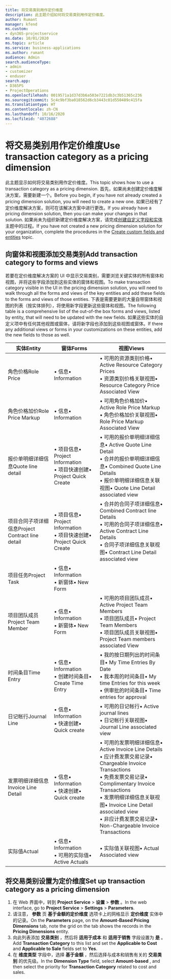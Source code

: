 ```yaml
---
title: 将交易类别用作定价维度
description: 此主题介绍如何将交易类别用作定价维度。
author: Rumant
manager: kfend
ms.custom:
- dyn365-projectservice
ms.date: 10/01/2020
ms.topic: article
ms.service: business-applications
ms.author: rumant
audience: Admin
search.audienceType:
- admin
- customizer
- enduser
search.app:
- D365PS
- ProjectOperations
ms.openlocfilehash: 0019571a1d37d3b6a503e7221db3c3b51365c236
ms.sourcegitcommit: 5c4c9bf3ba018562d6cb3443c01d550489c415fa
ms.translationtype: HT
ms.contentlocale: zh-CN
ms.lasthandoff: 10/16/2020
ms.locfileid: "4072688"
---
```

# <a name="use-transaction-category-as-a-pricing-dimension"></a><span data-ttu-id="ad595-103">将交易类别用作定价维度</span><span class="sxs-lookup"><span data-stu-id="ad595-103">Use transaction category as a pricing dimension</span></span>
<span data-ttu-id="ad595-104">此主题显示如何将交易类别用作定价维度。</span><span class="sxs-lookup"><span data-stu-id="ad595-104">This topic shows how to use a transaction category as a pricing dimension.</span></span> <span data-ttu-id="ad595-105">首先，如果尚未创建定价维度解决方案，需要新建一个。</span><span class="sxs-lookup"><span data-stu-id="ad595-105">Before you begin, if you have not already created a pricing dimension solution, you will need to create a new one.</span></span> <span data-ttu-id="ad595-106">如果已经有了定价维度解决方案，则可在该解决方案中进行更改。</span><span class="sxs-lookup"><span data-stu-id="ad595-106">If you already have a pricing dimension solution, then you can make your changes in that solution.</span></span> <span data-ttu-id="ad595-107">如果尚未为组织新建定价维度解决方案，请完成[创建自定义字段和实体](create-custom-fields-entities.md)主题中的过程。</span><span class="sxs-lookup"><span data-stu-id="ad595-107">If you have not created a new pricing dimension solution for your organization, complete the procedures in the [Create custom fields and entities](create-custom-fields-entities.md) topic.</span></span>

## <a name="add-transaction-category-to-forms-and-views"></a><span data-ttu-id="ad595-108">向窗体和视图添加交易类别</span><span class="sxs-lookup"><span data-stu-id="ad595-108">Add transaction category to forms and views</span></span>
<span data-ttu-id="ad595-109">若要在定价维度解决方案的 UI 中显示交易类别，需要浏览关键实体的所有窗体和视图，并将这些字段添加到这些实体的窗体和视图。</span><span class="sxs-lookup"><span data-stu-id="ad595-109">To make transaction category visible in the UI in the pricing dimension solution, you will need to walk through all the forms and views of the key entities and add these fields to the forms and views of those entities.</span></span>
<span data-ttu-id="ad595-110">下表是需要更新的大量自带窗体和视图的列表（按实体排列），将使用新字段更新这些窗体和视图。</span><span class="sxs-lookup"><span data-stu-id="ad595-110">The following table is a comprehensive list of the out-of-the box forms and views, listed by entity, that will need to be updated with the new fields.</span></span> <span data-ttu-id="ad595-111">如果这些实体的自定义项中有任何其他视图或窗体，请将新字段也添加到这些视图或窗体。</span><span class="sxs-lookup"><span data-stu-id="ad595-111">If there any additional views or forms in your customizations on these entities, add the new fields to those as well.</span></span>

|  <span data-ttu-id="ad595-112">实体</span><span class="sxs-lookup"><span data-stu-id="ad595-112">Entity</span></span>        | <span data-ttu-id="ad595-113">窗体</span><span class="sxs-lookup"><span data-stu-id="ad595-113">Forms</span></span>     |<span data-ttu-id="ad595-114">视图</span><span class="sxs-lookup"><span data-stu-id="ad595-114">Views</span></span>        |
| ------------------------------|---------------------------------|----------------------------------|
|  <span data-ttu-id="ad595-115">角色价格</span><span class="sxs-lookup"><span data-stu-id="ad595-115">Role Price</span></span>|<span data-ttu-id="ad595-116">• 信息</span><span class="sxs-lookup"><span data-stu-id="ad595-116">• Information</span></span> |<span data-ttu-id="ad595-117">• 可用的资源类别价格</span><span class="sxs-lookup"><span data-stu-id="ad595-117">• Active Resource Category Prices</span></span><br> <span data-ttu-id="ad595-118">• 资源类别价格关联视图</span><span class="sxs-lookup"><span data-stu-id="ad595-118">• Resource Category Price Associated View</span></span>|
|  <span data-ttu-id="ad595-119">角色价格加价</span><span class="sxs-lookup"><span data-stu-id="ad595-119">Role Price Markup</span></span>|<span data-ttu-id="ad595-120">• 信息</span><span class="sxs-lookup"><span data-stu-id="ad595-120">• Information</span></span>|<span data-ttu-id="ad595-121">• 可用角色价格加价</span><span class="sxs-lookup"><span data-stu-id="ad595-121">• Active Role Price Markup</span></span><br><span data-ttu-id="ad595-122">• 角色价格加价关联视图</span><span class="sxs-lookup"><span data-stu-id="ad595-122">• Role Price Markup Associated View</span></span>|
|  <span data-ttu-id="ad595-123">报价单明细详细信息</span><span class="sxs-lookup"><span data-stu-id="ad595-123">Quote line detail</span></span>|<span data-ttu-id="ad595-124">• 项目信息</span><span class="sxs-lookup"><span data-stu-id="ad595-124">• Project Information</span></span><br><span data-ttu-id="ad595-125">• 项目快速创建</span><span class="sxs-lookup"><span data-stu-id="ad595-125">• Project Quick Create</span></span>|<span data-ttu-id="ad595-126">• 可用的报价单明细详细信息</span><span class="sxs-lookup"><span data-stu-id="ad595-126">• Active Quote Line Detail</span></span><br><span data-ttu-id="ad595-127">• 合并的报价单明细详细信息</span><span class="sxs-lookup"><span data-stu-id="ad595-127">• Combined Quote Line Details</span></span><br><span data-ttu-id="ad595-128">• 报价单明细详细信息关联视图</span><span class="sxs-lookup"><span data-stu-id="ad595-128">• Quote Line Detail associated view</span></span>|
|  <span data-ttu-id="ad595-129">项目合同子项详细信息</span><span class="sxs-lookup"><span data-stu-id="ad595-129">Project Contract line detail</span></span>|<span data-ttu-id="ad595-130">• 项目信息</span><span class="sxs-lookup"><span data-stu-id="ad595-130">• Project Information</span></span><br><span data-ttu-id="ad595-131">• 项目快速创建</span><span class="sxs-lookup"><span data-stu-id="ad595-131">• Project Quick Create</span></span>|<span data-ttu-id="ad595-132">• 合并的合同子项详细信息</span><span class="sxs-lookup"><span data-stu-id="ad595-132">• Combined Contract line Details</span></span><br><span data-ttu-id="ad595-133">• 可用的合同子项详细信息</span><span class="sxs-lookup"><span data-stu-id="ad595-133">• Active Contract Line Details</span></span><br><span data-ttu-id="ad595-134">• 合同子项详细信息关联视图</span><span class="sxs-lookup"><span data-stu-id="ad595-134">• Contract Line Detail associated view</span></span>|
|  <span data-ttu-id="ad595-135">项目任务</span><span class="sxs-lookup"><span data-stu-id="ad595-135">Project Task</span></span>|<span data-ttu-id="ad595-136">• 信息</span><span class="sxs-lookup"><span data-stu-id="ad595-136">• Information</span></span><br><span data-ttu-id="ad595-137">• 新窗体</span><span class="sxs-lookup"><span data-stu-id="ad595-137">• New Form</span></span>||
|  <span data-ttu-id="ad595-138">项目团队成员</span><span class="sxs-lookup"><span data-stu-id="ad595-138">Project Team Member</span></span>|<span data-ttu-id="ad595-139">• 信息</span><span class="sxs-lookup"><span data-stu-id="ad595-139">• Information</span></span><br><span data-ttu-id="ad595-140">• 新窗体</span><span class="sxs-lookup"><span data-stu-id="ad595-140">• New Form</span></span>|<span data-ttu-id="ad595-141">• 可用的项目团队成员</span><span class="sxs-lookup"><span data-stu-id="ad595-141">• Active Project Team Members</span></span><br><span data-ttu-id="ad595-142">• 项目团队成员</span><span class="sxs-lookup"><span data-stu-id="ad595-142">• Project Team Members</span></span><br><span data-ttu-id="ad595-143">• 项目团队成员关联视图</span><span class="sxs-lookup"><span data-stu-id="ad595-143">• Project Team members associated View</span></span>|
|  <span data-ttu-id="ad595-144">时间条目</span><span class="sxs-lookup"><span data-stu-id="ad595-144">Time Entry</span></span>|<span data-ttu-id="ad595-145">• 信息</span><span class="sxs-lookup"><span data-stu-id="ad595-145">• Information</span></span><br><span data-ttu-id="ad595-146">• 创建时间条目</span><span class="sxs-lookup"><span data-stu-id="ad595-146">• Create Time Entry</span></span>|<span data-ttu-id="ad595-147">• 我的按日期列出的时间条目</span><span class="sxs-lookup"><span data-stu-id="ad595-147">• My Time Entries By Date</span></span><br><span data-ttu-id="ad595-148">• 我本周的时间条目</span><span class="sxs-lookup"><span data-stu-id="ad595-148">• My time Entries for this week</span></span><br><span data-ttu-id="ad595-149">• 供审批的时间条目</span><span class="sxs-lookup"><span data-stu-id="ad595-149">• Time entries for approval</span></span>|
|  <span data-ttu-id="ad595-150">日记帐行</span><span class="sxs-lookup"><span data-stu-id="ad595-150">Journal Line</span></span>|<span data-ttu-id="ad595-151">• 信息</span><span class="sxs-lookup"><span data-stu-id="ad595-151">• Information</span></span><br><span data-ttu-id="ad595-152">• 快速创建</span><span class="sxs-lookup"><span data-stu-id="ad595-152">• Quick create</span></span>|<span data-ttu-id="ad595-153">• 可用的日记帐行</span><span class="sxs-lookup"><span data-stu-id="ad595-153">• Active journal lines</span></span><br><span data-ttu-id="ad595-154">• 日记帐行关联视图</span><span class="sxs-lookup"><span data-stu-id="ad595-154">• Journal Line associated view</span></span>|
|  <span data-ttu-id="ad595-155">发票明细详细信息</span><span class="sxs-lookup"><span data-stu-id="ad595-155">Invoice Line Detail</span></span>|<span data-ttu-id="ad595-156">• 信息</span><span class="sxs-lookup"><span data-stu-id="ad595-156">• Information</span></span><br><span data-ttu-id="ad595-157">• 快速创建</span><span class="sxs-lookup"><span data-stu-id="ad595-157">• Quick create</span></span>|<span data-ttu-id="ad595-158">• 可用的发票明细详细信息</span><span class="sxs-lookup"><span data-stu-id="ad595-158">• Active Invoice Line Details</span></span><br><span data-ttu-id="ad595-159">• 应计费发票交易记录</span><span class="sxs-lookup"><span data-stu-id="ad595-159">• Chargeable Invoice Transactions</span></span><br><span data-ttu-id="ad595-160">• 免费发票交易记录</span><span class="sxs-lookup"><span data-stu-id="ad595-160">• Complimentary Invoice Transactions</span></span><br><span data-ttu-id="ad595-161">• 发票明细详细信息关联视图</span><span class="sxs-lookup"><span data-stu-id="ad595-161">• Invoice Line Detail associated view</span></span><br><span data-ttu-id="ad595-162">• 非应计费发票交易记录</span><span class="sxs-lookup"><span data-stu-id="ad595-162">• Non-Chargeable Invoice Transactions</span></span>|
|  <span data-ttu-id="ad595-163">实际值</span><span class="sxs-lookup"><span data-stu-id="ad595-163">Actual</span></span>|<span data-ttu-id="ad595-164">• 信息</span><span class="sxs-lookup"><span data-stu-id="ad595-164">• Information</span></span><br><span data-ttu-id="ad595-165">• 可用的实际值</span><span class="sxs-lookup"><span data-stu-id="ad595-165">• Active Actuals</span></span>|<span data-ttu-id="ad595-166">• 实际值关联视图</span><span class="sxs-lookup"><span data-stu-id="ad595-166">• Actual Associated view</span></span>|

## <a name="set-up-transaction-category-as-a-pricing-dimension"></a><span data-ttu-id="ad595-167">将交易类别设置为定价维度</span><span class="sxs-lookup"><span data-stu-id="ad595-167">Set up transaction category as a pricing dimension</span></span>

1. <span data-ttu-id="ad595-168">在 Web 界面中，转到 **Project Service** > **设置** > **参数** 。</span><span class="sxs-lookup"><span data-stu-id="ad595-168">In the web interface, go to **Project Service** > **Settings** > **Parameters**.</span></span> 
2. <span data-ttu-id="ad595-169">请注意， **参数** 页 **基于金额的定价维度** 选项卡上的网格显示 **定价维度** 实体中的记录。</span><span class="sxs-lookup"><span data-stu-id="ad595-169">On the **Parameters** page, on the **Amount-Based Pricing Dimensions** tab, note the grid on the tab shows the records in the **Pricing Dimensions** entity.</span></span>
3. <span data-ttu-id="ad595-170">向此列表添加 **交易类别** ，然后将 **适用于成本** 和 **适用于销售** 字段设置为 **是** 。</span><span class="sxs-lookup"><span data-stu-id="ad595-170">Add **Transaction Category** to this list and set the **Applicable to Cost** and **Applicable to Sale** fields set to **Yes**.</span></span>
4. <span data-ttu-id="ad595-171">在 **维度类型** 字段中，选择 **基于金额** ，然后选择与成本和销售有关的 **交易类别** 的优先级。</span><span class="sxs-lookup"><span data-stu-id="ad595-171">In the **Dimension Type** field, select **Amount-based** , and then select the priority for **Transaction Category** related to cost and sales.</span></span>
